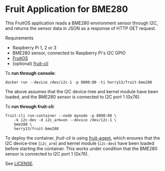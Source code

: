 Fruit Application for BME280
============================

This FruitOS application reads a BME280 environment sensor through I2C,
and returns the sensor data in JSON as a response of HTTP GET request.

Requirements
- Raspberry Pi 1, 2 or 3
- BME280 sensor, connected to Raspberry Pi's I2C GPIO
- [FruitOS](https://github.com/fruit-testbed/fruitos)
- (optional) [fruit-cli](https://github.com/fruit-testbed/fruit-cli)


To **run through console**:

```shell
docker run --device /dev/i2c-1 -p 8000:80 -ti herry13/fruit-bme280
```

The above assumes that the I2C device-tree and kernel module have been loaded,
and the BME280 sensor is connected to I2C port 1 (0x76).


To **run through fruit-cli**:

```shell
fruit-cli run-container --node mynode -p 8000:80 \
    -k i2c-dev -d i2c_arm=on --device /dev/i2c-1 \
    bme280 \
    herry13/fruit-bme280
```

To deploy the container, _fruit-cli_ is using [fruit-agent](https://github.com/fruit-testbed/fruit-agent),
which ensures that the I2C device-tree (`i2c_arm`) and kernel module (`i2c-dev`)
have been loaded before starting the container.
This works under condition that the BME280 sensor is connected to I2C port 1 (0x76).

See [LICENSE](LICENSE.txt).
